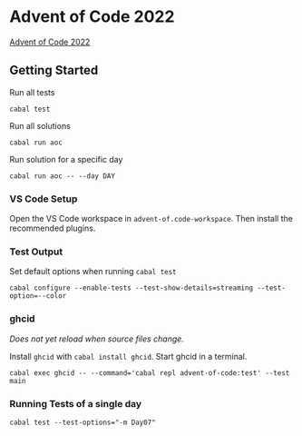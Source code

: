 # Advent of Code 2022

[Advent of Code 2022](https://adventofcode.com/2022)

## Getting Started

Run all tests

    cabal test

Run all solutions

    cabal run aoc

Run solution for a specific day

    cabal run aoc -- --day DAY

### VS Code Setup

Open the VS Code workspace in `advent-of.code-workspace`.
Then install the recommended plugins.

### Test Output

Set default options when running `cabal test`

    cabal configure --enable-tests --test-show-details=streaming --test-option=--color

### ghcid

_Does not yet reload when source files change._

Install `ghcid` with `cabal install ghcid`.
Start ghcid in a terminal.

    cabal exec ghcid -- --command='cabal repl advent-of-code:test' --test main


### Running Tests of a single day

    cabal test --test-options="-m Day07"
